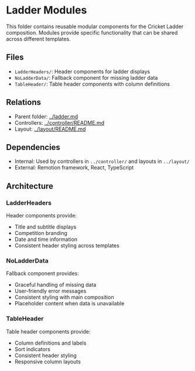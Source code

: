 # Ladder Modules

This folder contains reusable modular components for the Cricket Ladder composition. Modules provide specific functionality that can be shared across different templates.

## Files

- `LadderHeaders/`: Header components for ladder displays
- `NoLadderData/`: Fallback component for missing ladder data
- `TableHeader/`: Table header components with column definitions

## Relations

- Parent folder: [../ladder.md](../ladder.md)
- Controllers: [../controller/README.md](../controller/README.md)
- Layout: [../layout/README.md](../layout/README.md)

## Dependencies

- Internal: Used by controllers in `../controller/` and layouts in `../layout/`
- External: Remotion framework, React, TypeScript

## Architecture

### LadderHeaders

Header components provide:

- Title and subtitle displays
- Competition branding
- Date and time information
- Consistent header styling across templates

### NoLadderData

Fallback component provides:

- Graceful handling of missing data
- User-friendly error messages
- Consistent styling with main composition
- Placeholder content when data is unavailable

### TableHeader

Table header components provide:

- Column definitions and labels
- Sort indicators
- Consistent header styling
- Responsive column layouts
